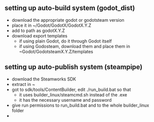 ## setting up auto-build system (godot_dist)
* download the appropriate godot or godotsteam version
* place it in ~/Godot/GodotX/GodotX.Y.Z
* add to path as godotX.Y.Z
* download export templates
	* if using plain Godot, do it through Godot itself
	* if using Godosteam, download them and place them in ~Godot/GodotsteamX.Y.Z/templates
## setting up auto-publish system (steampipe)
* download the Steamworks SDK
* extract in ~
* got to sdk/tools/ContentBuilder, edit ./run_build.bat so that
	* it uses builder_linux/steamcmd.sh instead of the .exe
	* it has the necessary username and password
* give run permissions to run_build.bat and to the whole builder_linux folder
* 